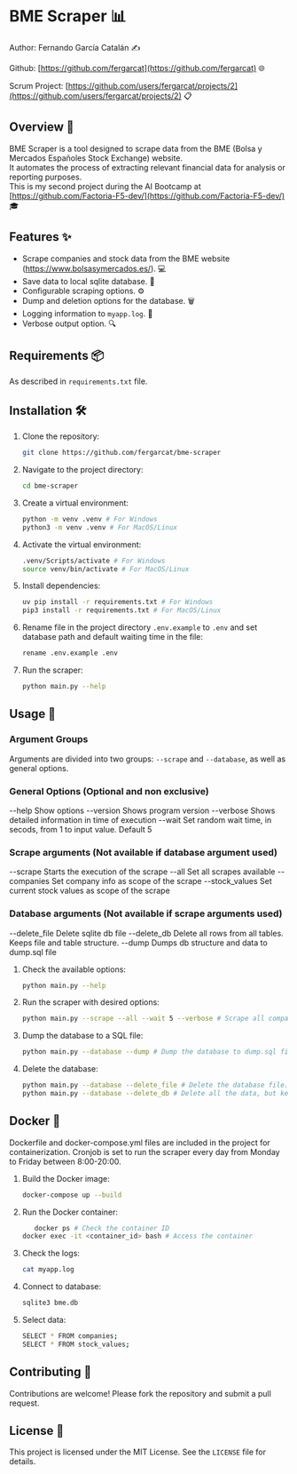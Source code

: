 # BME Scraper 📊
Author: Fernando García Catalán ✍️

Github: [https://github.com/fergarcat](https://github.com/fergarcat) 🌐

Scrum Project: [https://github.com/users/fergarcat/projects/2](https://github.com/users/fergarcat/projects/2) 📋

## Overview 📖

BME Scraper is a tool designed to scrape data from the BME (Bolsa y Mercados Españoles Stock Exchange) website.  
It automates the process of extracting relevant financial data for analysis or reporting purposes.  
This is my second project during the AI Bootcamp at [https://github.com/Factoria-F5-dev/](https://github.com/Factoria-F5-dev/) 🎓

## Features ✨

- Scrape companies and stock data from the BME website (https://www.bolsasymercados.es/). 💻
- Save data to local sqlite database. 💾
- Configurable scraping options. ⚙️
- Dump and deletion options for the database. 🗑️
- Logging information to `myapp.log`. 📝
- Verbose output option. 🔍

## Requirements 📦

As described in `requirements.txt` file.

## Installation 🛠️

1. Clone the repository:
   ```bash
   git clone https://github.com/fergarcat/bme-scraper
   ```
2. Navigate to the project directory:
   ```bash
   cd bme-scraper
   ```
3. Create a virtual environment:
   ```bash
   python -m venv .venv # For Windows
   python3 -m venv .venv # For MacOS/Linux
   ```
4. Activate the virtual environment:
   ```bash
   .venv/Scripts/activate # For Windows
   source venv/bin/activate # For MacOS/Linux
   ```
5. Install dependencies:
   ```bash
   uv pip install -r requirements.txt # For Windows
   pip3 install -r requirements.txt # For MacOS/Linux
   ```
6. Rename file in the project directory `.env.example` to `.env` and set database path and default waiting time in the file:
   ```bash
   rename .env.example .env
   ```
7. Run the scraper:
   ```bash
   python main.py --help
   ```

## Usage 🚦

### Argument Groups
Arguments are divided into two groups: `--scrape` and `--database`, as well as general options.

### General Options (Optional and non exclusive)
--help      Show options
--version   Shows program version
--verbose   Shows detailed information in time of execution
--wait      Set random wait time, in secods, from 1 to input value. Default 5

### Scrape arguments (Not available if database argument used)
--scrape       Starts the execution of the scrape
--all          Set all scrapes available
--companies    Set company info as scope of the scrape
--stock_values Set current stock values as scope of the scrape

### Database arguments (Not available if scrape arguments used)
--delete_file  Delete sqlite db file
--delete_db    Delete all rows from all tables. Keeps file and table structure.
--dump         Dumps db structure and data to dump.sql file

1. Check the available options:
   ```bash
   python main.py --help
   ```
2. Run the scraper with desired options:
   ```bash
   python main.py --scrape --all --wait 5 --verbose # Scrape all companies and current stock values with a 5-second delay between requests. Shows verbose output.
   ```
3. Dump the database to a SQL file:
   ```bash
   python main.py --database --dump # Dump the database to dump.sql file.
   ```
4. Delete the database:
   ```bash
   python main.py --database --delete_file # Delete the database file.
   python main.py --database --delete_db # Delete all the data, but keep the database file and table structure.
   ```
## Docker 🐳
Dockerfile and docker-compose.yml files are included in the project for containerization.
Cronjob is set to run the scraper every day from Monday to Friday between 8:00-20:00.

1. Build the Docker image:
   ```bash
   docker-compose up --build
   ```
2. Run the Docker container:
   ```bash
      docker ps # Check the container ID
   docker exec -it <container_id> bash # Access the container
   ```
3. Check the logs:
   ```bash
   cat myapp.log
   ```
4. Connect to database:
   ```bash
   sqlite3 bme.db
   ```
5. Select data:
   ```bash
   SELECT * FROM companies;
   SELECT * FROM stock_values;
   ```
## Contributing 🤝

Contributions are welcome! Please fork the repository and submit a pull request.

## License 📜

This project is licensed under the MIT License. See the `LICENSE` file for details.